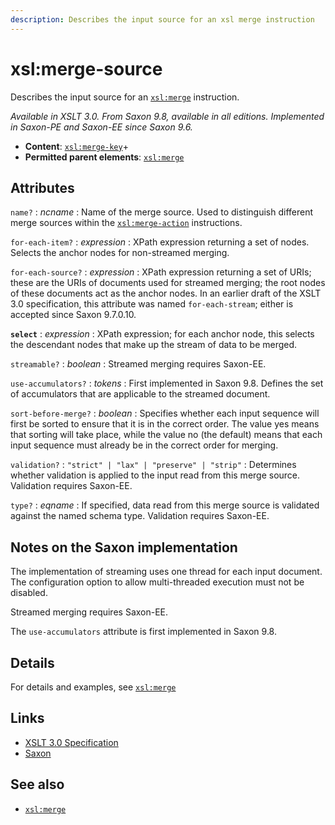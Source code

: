 ```yaml
---
description: Describes the input source for an xsl merge instruction
---
```


# xsl:merge-source

Describes the input source for an [`xsl:merge`](xsl-merge.md) instruction.

_Available in XSLT 3.0. From Saxon 9.8, available in all editions. Implemented in Saxon-PE and Saxon-EE since Saxon 9.6._

- **Content**: [`xsl:merge-key`](xsl-merge-key.md)+
- **Permitted parent elements**: [`xsl:merge`](xsl-merge.md)

## Attributes

`name?`
: _ncname_
: Name of the merge source. Used to distinguish different merge sources within the [`xsl:merge-action`](xsl-merge-action.md) instructions.

`for-each-item?`
: _expression_
: XPath expression returning a set of nodes. Selects the anchor nodes for non-streamed merging.

`for-each-source?`
: _expression_
: XPath expression returning a set of URIs; these are the URIs of documents used for streamed merging; the root nodes of these documents act as the anchor nodes. In an earlier draft of the XSLT 3.0 specification, this attribute was named `for-each-stream`; either is accepted since Saxon 9.7.0.10.

**`select`**
: _expression_
: XPath expression; for each anchor node, this selects the descendant nodes that make up the stream of data to be merged.

`streamable?`
: _boolean_
: Streamed merging requires Saxon-EE.

`use-accumulators?`
: _tokens_
: First implemented in Saxon 9.8. Defines the set of accumulators that are applicable to the streamed document.

`sort-before-merge?`
: _boolean_
: Specifies whether each input sequence will first be sorted to ensure that it is in the correct order. The value yes means that sorting will take place, while the value no (the default) means that each input sequence must already be in the correct order for merging.

`validation?`
: `"strict" | "lax" | "preserve" | "strip"`
: Determines whether validation is applied to the input read from this merge source. Validation requires Saxon-EE.

`type?`
: _eqname_
: If specified, data read from this merge source is validated against the named schema type. Validation requires Saxon-EE.

## Notes on the Saxon implementation

The implementation of streaming uses one thread for each input document. The configuration option to allow multi-threaded execution must not be disabled.

Streamed merging requires Saxon-EE.

The `use-accumulators` attribute is first implemented in Saxon 9.8.

## Details

For details and examples, see [`xsl:merge`](xsl-merge.md)

## Links

- [XSLT 3.0 Specification](http://www.w3.org/TR/xslt-30/#element-merge-source)
- [Saxon](https://www.saxonica.com/html/documentation/xsl-elements/merge-source.html)

## See also

- [`xsl:merge`](xsl-merge.md)
